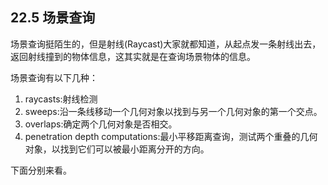 ## 22.5 场景查询

场景查询挺陌生的，但是射线(Raycast)大家就都知道，从起点发一条射线出去，返回射线撞到的物体信息，这其实就是在查询场景物体的信息。

场景查询有以下几种：
1. raycasts:射线检测
2. sweeps:沿一条线移动一个几何对象以找到与另一个几何对象的第一个交点。
3. overlaps:确定两个几何对象是否相交。
4. penetration depth computations:最小平移距离查询，测试两个重叠的几何对象，以找到它们可以被最小距离分开的方向。

下面分别来看。

